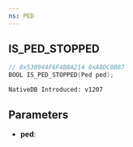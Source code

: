 ```yaml
---
ns: PED
---
```

## IS_PED_STOPPED

```c
// 0x530944F6F4B8A214 0xA0DC0B87
BOOL IS_PED_STOPPED(Ped ped);
```

```
NativeDB Introduced: v1207
```

## Parameters
* **ped**:
